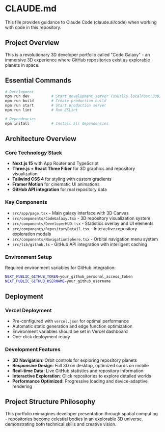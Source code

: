 # CLAUDE.md

This file provides guidance to Claude Code (claude.ai/code) when working with code in this repository.

## Project Overview

This is a revolutionary 3D developer portfolio called "Code Galaxy" - an immersive 3D experience where GitHub repositories exist as explorable planets in space.

## Essential Commands

```bash
# Development
npm run dev          # Start development server (usually localhost:3001)
npm run build        # Create production build
npm run start        # Start production server
npm run lint         # Run ESLint

# Dependencies
npm install          # Install all dependencies
```

## Architecture Overview

### Core Technology Stack
- **Next.js 15** with App Router and TypeScript
- **Three.js + React Three Fiber** for 3D graphics and repository visualization
- **Tailwind CSS 4** for styling with custom gradients
- **Framer Motion** for cinematic UI animations
- **GitHub API integration** for real repository data

### Key Components
- `src/app/page.tsx` - Main galaxy interface with 3D Canvas
- `src/components/CodeGalaxy.tsx` - 3D repository visualization system
- `src/components/DeveloperHUD.tsx` - Statistics overlay and UI elements
- `src/components/RepositoryDetail.tsx` - Interactive repository exploration modals
- `src/components/NavigationSphere.tsx` - Orbital navigation menu system
- `src/lib/github.ts` - GitHub API integration with intelligent caching

### Environment Setup

Required environment variables for GitHub integration:
```bash
NEXT_PUBLIC_GITHUB_TOKEN=your_github_personal_access_token
NEXT_PUBLIC_GITHUB_USERNAME=your_github_username
```

## Deployment

### Vercel Deployment
- Pre-configured with `vercel.json` for optimal performance
- Automatic static generation and edge function optimization
- Environment variables should be set in Vercel dashboard
- One-click deployment ready

### Development Features
- **3D Navigation**: Orbit controls for exploring repository planets
- **Responsive Design**: Full 3D on desktop, optimized cards on mobile  
- **Real-time Data**: Live GitHub statistics and repository information
- **Interactive Exploration**: Click repositories to explore detailed worlds
- **Performance Optimized**: Progressive loading and device-adaptive rendering

## Project Structure Philosophy

This portfolio reimagines developer presentation through spatial computing - repositories become celestial bodies in an explorable 3D universe, demonstrating both technical skills and creative vision.